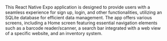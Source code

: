  This React Native Expo application is designed to provide users with a seamless experience for sign up, login, and other functionalities, utilizing an SQLite database for  efficient data management. The app offers various screens, including a Home screen featuring essential navigation elements such as a barcode reader/scanner, a search bar integrated with a web view of a specific website, and an inventory system.

